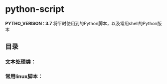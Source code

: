 # python-script
**PYTHO_VERISON : 3.7**
将平时使用到的Python脚本，以及常用shell的Python版本

## 目录
### 文本处理类：

### 常用linux脚本：
